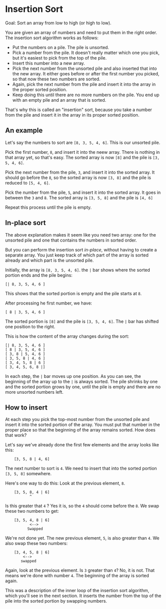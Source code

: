# Insertion Sort

Goal: Sort an array from low to high (or high to low).

You are given an array of numbers and need to put them in the right order. The insertion sort algorithm works as follows: 

- Put the numbers on a pile. The pile is unsorted.
- Pick a number from the pile. It doesn't really matter which one you pick, but it's easiest to pick from the top of the pile. 
- Insert this number into a new array. 
- Pick the next number from the unsorted pile and also inserted that into the new array. It either goes before or after the first number you picked, so that now these two numbers are sorted. 
- Again, pick the next number from the pile and insert it into the array in the proper sorted position. 
- Keep doing this until there are no more numbers on the pile. You end up with an empty pile and an array that is sorted. 

That's why this is called an "insertion" sort, because you take a number from the pile and insert it in the array in its proper sorted position. 

## An example

Let's say the numbers to sort are `[8, 3, 5, 4, 6]`. This is our unsorted pile. 

Pick the first number, `8`, and insert it into the neew array. There is nothing in that array yet, so that's easy. The sorted array is now `[8]` and the pile is `[3, 5, 4, 6]`.

Pick the next number from the pile, `3`, and insert it into the sorted array. It should go before the `8`, so the sorted array is now `[3, 8]` and the pile is reduced to `[5, 4, 6]`.

Pick the number from the pile, `5`, and insert it into the sorted array. It goes in between the `3` and `8`. The sorted array is `[3, 5, 8]` and the pile is `[4, 6]`

Repeat this process until the pile is empty. 

## In-place sort

The above explanation makes it seem like you need two array: one for the unsorted pile and one that contains the numbers in sorted order.

But you can perform the insertion sort *in-place*, without having to create a separate array. You just keep track of which part of the array is sorted already and which part is the unsorted pile. 

Initially, the array is `[8, 3, 5, 4, 6]`. the `|` bar shows where the sorted portion ends and the pile begins:

    [| 8, 3, 5, 4, 6 ]

This shows that the sorted portion is empty and the pile starts at `8`.

After processing he first number, we have:

    [ 8 | 3, 5, 4, 6 ]
    
The sorted portion is `[8]` and the pile is `[3, 5, 4, 6]`. The `|` bar has shifted one position to the right. 

This is how the content of the array changes during the sort:

    [| 8, 3, 5, 4, 6 ]
    [ 8 | 3, 5, 4, 6 ]
    [ 3, 8 | 5, 4, 6 ]
    [ 3, 5, 8 | 4, 6 ]
    [ 3, 4, 5, 8 | 6 ]
    [ 3, 4, 5, 6, 8 |]
    
In each step, the `|` bar moves up one position. As you can see, the beginning of the array up to the `|` is always sorted. The pile shrinks by one and the sorted portion grows by one, until the pile is empty and there are no more unsorted numbers left. 


## How to insert

At each step you pick the top-most number from the unsorted pile and insert it into the sorted portion of the array. You must put that number in the proper place so that the beginning of the array remains sorted. How does that work?

Let's say we've already done the first few elements and the array looks like this:

        [3, 5, 8 | 4, 6]
        
The next number to sort is `4`. We need to insert that into the sorted portion `[3, 5, 8]` somewhere.

Here's one way to do this: Look at the previous element, `8`.

        [3, 5, 8, 4 | 6]
               ^

Is this greater that `4` ? Yes it is, so the `4` should come before the `8`. We swap these two numbers to get:

        [3, 5, 4, 8 | 6]
               <-->
              Swapped
              
We're not done yet. The new previous element, `5`, is also greater than `4`. We also swap these two numbers:

        [3, 4, 5, 8 | 6]
            <-->
           swapped


Again, look at the previous element. Is `3` greater than `4`? No, it is not. That means we're done with number `4`. The beginning of the array is sorted again. 

This was a description of the inner loop of the insertion sort algorithm, which you'll see in the next section. It inserts the number from the top of the pile into the sorted portion by swapping numbers. 
